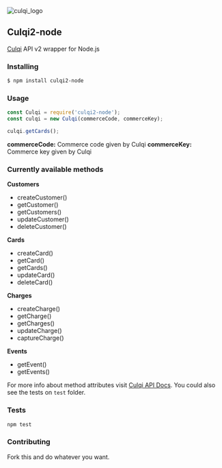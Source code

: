 <img src="https://res-4.cloudinary.com/crunchbase-production/image/upload/c_lpad,h_120,w_120,f_auto,b_white,q_auto:eco/v1502140249/a3l1su1psxnfhzs5hcf0.jpg" alt="culqi_logo">

## Culqi2-node

<a href="https://www.culqi.com/">Culqi</a> API v2 wrapper for Node.js

### Installing
```sh
$ npm install culqi2-node
```

### Usage
```javascript
const Culqi = require('culqi2-node');
const culqi = new Culqi(commerceCode, commerceKey);

culqi.getCards();
```

**commerceCode:** Commerce code given by Culqi
**commerceKey:** Commerce key given by Culqi

### Currently available methods

**Customers**

* createCustomer()
* getCustomer()
* getCustomers()
* updateCustomer()
* deleteCustomer()

**Cards**

* createCard()
* getCard()
* getCards()
* updateCard()
* deleteCard()

**Charges**

* createCharge()
* getCharge()
* getCharges()
* updateCharge()
* captureCharge()

**Events**

* getEvent()
* getEvents()

For more info about method attributes visit <a href="https://www.culqi.com/api/">Culqi API Docs</a>. You could also see the tests on `test` folder.

### Tests

```sh
npm test
```

### Contributing

Fork this and do whatever you want.